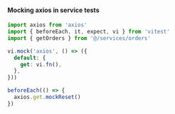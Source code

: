 #### Mocking axios in service tests

```js
import axios from 'axios'
import { beforeEach, it, expect, vi } from 'vitest'
import { getOrders } from '@/services/orders'

vi.mock('axios', () => ({
  default: {
    get: vi.fn(),
  },
}))

beforeEach(() => {
  axios.get.mockReset()
})
```


<aside class="notes">
</aside>

